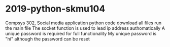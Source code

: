 # 2019-python-skmu104
Compsys 302, Social media application python code
download all files
run the main file
The socket function is used to lead ip address authomatically
A unique password is required for full functionality
My unique password is "hi"
although the password can be reset
